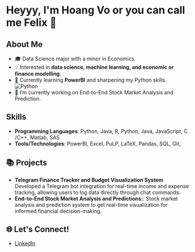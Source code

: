 # Heyyy, I'm Hoang Vo or you can call me Felix 👋

## About Me
- 🎓 Data Science major with a minor in Economics.
- 💡 Interested in **data science, machine learning, and economic or finance modelling**.
- 🌱 Currently learning **PowerBI** and sharpening my Python skills. ![Python](https://img.shields.io/badge/Python-3670A0?style=for-the-badge&logo=python&logoColor=ffdd54)
- 🔭 I’m currently working on End-to-End Stock Market Analysis and Prediction.

## Skills
- **Programming Languages**: Python, Java, R, Python, Java, JavaScript, C /C++, Matlab, SAS
- **Tools/Technologies**: PowerBI, Excel, PuLP, LaTeX, Pandas, SQL, Git, 

## 📚 Projects
- **Telegram Finance Tracker and Budget Visualization System** Developed a Telegram bot integration for real-time income and expense tracking, allowing users to log data directly through chat commands. 
- **End-to-End Stock Market Analysis and Predictions:**: Stock market analysis and prediction system to get real-time visualization for informed financial decision-making.

## 🌐 Let's Connect!
- [LinkedIn](https://www.linkedin.com/in/felixvo7/)

